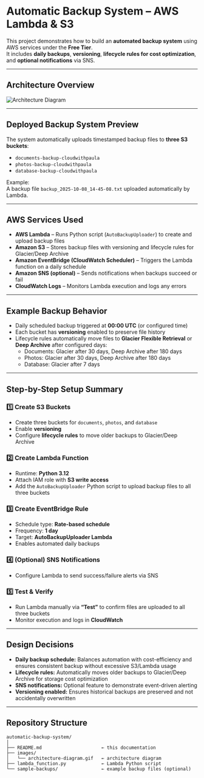 # Automatic Backup System – AWS Lambda & S3

This project demonstrates how to build an **automated backup system** using AWS services under the **Free Tier**.  
It includes **daily backups**, **versioning**, **lifecycle rules for cost optimization**, and **optional notifications** via SNS.

---

## Architecture Overview

![Architecture Diagram](images/architecture-diagram.gif)

---

## Deployed Backup System Preview
The system automatically uploads timestamped backup files to **three S3 buckets**:  

- `documents-backup-cloudwithpaula`  
- `photos-backup-cloudwithpaula`  
- `database-backup-cloudwithpaula`  

Example:  
A backup file `backup_2025-10-08_14-45-08.txt` uploaded automatically by Lambda.

---

## AWS Services Used

- **AWS Lambda** – Runs Python script (`AutoBackupUploader`) to create and upload backup files  
- **Amazon S3** – Stores backup files with versioning and lifecycle rules for Glacier/Deep Archive  
- **Amazon EventBridge (CloudWatch Scheduler)** – Triggers the Lambda function on a daily schedule  
- **Amazon SNS (optional)** – Sends notifications when backups succeed or fail  
- **CloudWatch Logs** – Monitors Lambda execution and logs any errors  

---

## Example Backup Behavior

- Daily scheduled backup triggered at **00:00 UTC** (or configured time)  
- Each bucket has **versioning** enabled to preserve file history  
- Lifecycle rules automatically move files to **Glacier Flexible Retrieval** or **Deep Archive** after configured days:  
  - Documents: Glacier after 30 days, Deep Archive after 180 days  
  - Photos: Glacier after 30 days, Deep Archive after 180 days  
  - Database: Glacier after 7 days  

---

## Step-by-Step Setup Summary

### 1️⃣ Create S3 Buckets
- Create three buckets for `documents`, `photos`, and `database`  
- Enable **versioning**  
- Configure **lifecycle rules** to move older backups to Glacier/Deep Archive  

### 2️⃣ Create Lambda Function
- Runtime: **Python 3.12**  
- Attach IAM role with **S3 write access**  
- Add the `AutoBackupUploader` Python script to upload backup files to all three buckets  

### 3️⃣ Create EventBridge Rule
- Schedule type: **Rate-based schedule**  
- Frequency: **1 day**  
- Target: **AutoBackupUploader Lambda**  
- Enables automated daily backups  

### 4️⃣ (Optional) SNS Notifications
- Configure Lambda to send success/failure alerts via SNS  

### 5️⃣ Test & Verify
- Run Lambda manually via **“Test”** to confirm files are uploaded to all three buckets  
- Monitor execution and logs in **CloudWatch**

---

## Design Decisions

- **Daily backup schedule:** Balances automation with cost-efficiency and ensures consistent backup without excessive S3/Lambda usage  
- **Lifecycle rules:** Automatically moves older backups to Glacier/Deep Archive for storage cost optimization  
- **SNS notifications:** Optional feature to demonstrate event-driven alerting  
- **Versioning enabled:** Ensures historical backups are preserved and not accidentally overwritten  

---

## Repository Structure

```plaintext
automatic-backup-system/
│
├── README.md                      ← this documentation  
├── images/
│   └── architecture-diagram.gif   ← architecture diagram  
├── lambda_function.py             ← Lambda Python script  
└── sample-backups/                ← example backup files (optional)
